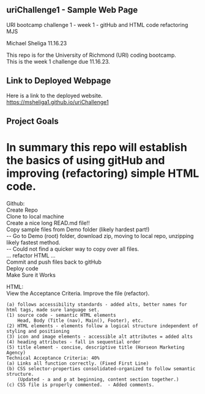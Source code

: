 ## uriChallenge1 - Sample Web Page
URI bootcamp challenge 1 - week 1 - gitHub and HTML code refactoring MJS

Michael Sheliga 11.16.23

This repo is for the University of Richmond (URI) coding bootcamp.  
This is the week 1 challenge due 11.16.23. 


## Link to Deployed Webpage
Here is a link to the deployed website.  https://msheliga1.github.io/uriChallenge1

## Project Goals
In summary this repo will establish the basics of using gitHub and improving (refactoring) simple HTML code.  
============================================================================================================    
Github:  
    Create Repo  
    Clone to local machine   
    Create a nice long READ.md file!!  
    Copy sample files from Demo folder (likely hardest part!)   
    -- Go to Demo (root) folder, download zip, moving to local repo, unzipping likely fastest method.     
    -- Could not find a quicker way to copy over all files.    
    ... refactor HTML ...  
    Commit and push files back to gitHub  
    Deploy code  
    Make Sure it Works  
  
HTML:   
    View the Acceptance Criteria. 
    Improve the file (refactor).   
  
    (a) follows accessibility standards - added alts, better names for html tags, made sure language set.
    (1) source code - semantic HTML elements 
        Head, Body (Title (nav), Main(), Footer), etc.
    (2) HTML elements - elements follow a logical structure independent of styling and positioning
    (3) icon and image elements - accessible alt attributes = added alts
    (4) heading attributes - fall in sequential order
    (5) title element - concise, descriptive title (Horseon Marketing Agency)
    Technical Acceptance Criteria: 40%
    (a) Links all function correctly. (Fixed First Line)
    (b) CSS selector-properties consolidated-organized to follow semantic structure.   
        (Updated - a and p at beginning, content section together.)
    (c) CSS file is properly commented.  - Added comments.


